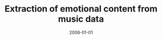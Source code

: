 ---
# Documentation: https://wowchemy.com/docs/managing-content/

title: Extraction of emotional content from music data
subtitle: ''
summary: ''
authors:
- Marcin Bartoszewski
- kwasnicka
- markowska-kaczmar
- Paweł Myszkowski
tags: []
categories: []
date: '2008-01-01'
lastmod: 2022-10-07T04:57:22Z
featured: false
draft: false

# Featured image
# To use, add an image named `featured.jpg/png` to your page's folder.
# Focal points: Smart, Center, TopLeft, Top, TopRight, Left, Right, BottomLeft, Bottom, BottomRight.
image:
  caption: ''
  focal_point: ''
  preview_only: false

# Projects (optional).
#   Associate this post with one or more of your projects.
#   Simply enter your project's folder or file name without extension.
#   E.g. `projects = ["internal-project"]` references `content/project/deep-learning/index.md`.
#   Otherwise, set `projects = []`.
projects: []
publishDate: '2022-10-07T04:57:21.586364Z'
publication_types:
- '1'
abstract: ''
publication: '*Seventh International Conference on Computer Information Systems and
  Industrial Management Applications, [CISIM 2008] : proceedings, Ostrava, The Czech
  Republic, June 26 - June 28, 2008*'
doi: 10.1109/CISIM.2008.46
---